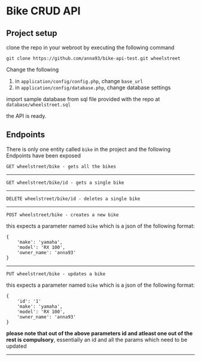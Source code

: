 # Bike CRUD API

## Project setup

clone the repo in your webroot by executing the following command

```
git clone https://github.com/anna93/bike-api-test.git wheelstreet
```

Change the following
1. in `application/config/config.php`, change `base_url`
2. in `application/config/database.php`, change database settings

import sample database from sql file provided with the repo at `database/wheelstreet.sql`


the API is ready.

## Endpoints

There is only one entity called `bike` in the project and the following Endpoints
have been exposed

```
GET wheelstreet/bike - gets all the bikes
```

---

```
GET wheelstreet/bike/id - gets a single bike
```

---

```
DELETE wheelstreet/bike/id - deletes a single bike
```

---

```
POST wheelstreet/bike - creates a new bike
```
this expects a parameter named `bike` which is a json of the following format:
```
{
    'make': 'yamaha',
    'model': 'RX 100',
    'owner_name': 'anna93'
}
```
---

```
PUT wheelstreet/bike - updates a bike
```
this expects a parameter named `bike` which is a json of the following format:
```
{
    'id': '1'
    'make': 'yamaha',
    'model': 'RX 100',
    'owner_name': 'anna93'
}
```
**please note that out of the above parameters id and atleast one out of  the rest is compulsory**, essentially an id and all the params which need to be updated

---
